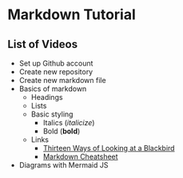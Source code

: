 # Markdown Tutorial

## List of Videos

- Set up Github account
- Create new repository
- Create new markdown file
- Basics of markdown
  - Headings
  - Lists
  - Basic styling
    - Italics (*italicize*)
    - Bold (**bold**)
  - Links
    - [Thirteen Ways of Looking at a Blackbird](https://www.poetryfoundation.org/poems/45236/thirteen-ways-of-looking-at-a-blackbird)
    - [Markdown Cheatsheet](https://www.markdownguide.org/cheat-sheet/)
- Diagrams with Mermaid JS
